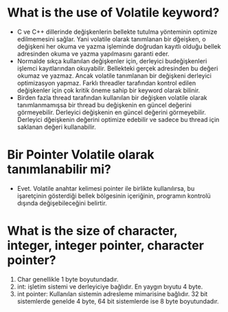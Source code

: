 # What is the use of Volatile keyword?
- C ve C++ dillerinde değişkenlerin bellekte tutulma yönteminin optimize edilmemesini sağlar. Yani volatile olarak tanımlanan bir dğeişken, o değişkeni her okuma ve  yazma işleminde doğrudan kayıtlı olduğu bellek adresinden okuma ve yazma yapılmasını garanti eder.
- Normalde sıkça kullanılan değişkenler için, derleyici budeğişkenleri işlemci kayıtlarından okuyabilir. Bellekteki gerçek adresinden bu değeri okumaz ve yazmaz. Ancak volatile tanımlanan bir değişkeni derleyici optimizasyon yapmaz. Farklı threadler tarafından kontrol edilen değişkenler için çok kritik öneme sahip bir keyword olarak bilinir.
- Birden fazla thread  tarafından kullanılan bir değişken volatile olarak tanımlanmamışsa bir thread bu değişkenin en güncel değerini görmeyebilir. Derleyici değişkenin en güncel değerini görmeyebilir. Derleyici dğeişkenin değerini optimize edebilir ve sadece bu thread için saklanan değeri kullanabilir.

# Bir Pointer Volatile olarak tanımlanabilir mi?
- Evet. Volatile anahtar kelimesi pointer ile birlikte kullanılırsa, bu işaretçinin gösterdiği bellek bölgesinin içeriğinin, programın kontrolü dışında değişebileceğini belirtir.

# What is the size of character, integer, integer pointer, character pointer?
1. Char genellikle 1 byte boyutundadır.
2. int: işletim sistemi ve derleyiciye bağlıdır. En yaygın bıyutu 4 byte.
3. int pointer: Kullanılan sistemin adresleme mimarisine bağlıdır. 32 bit sistemlerde genelde 4 byte, 64 bit sistemlerde ise 8 byte boyutundadır.


  

